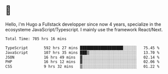 # 👋 

Hello, i'm Hugo a Fullstack developper since now 4 years, specialize in the ecosysteme JavaScript/Typescript. I mainly use the framework React/Next.

<!--START_SECTION:waka-->

```txt
Total Time: 785 hrs 16 mins

TypeScript       592 hrs 27 mins ███████████████████░░░░░░   75.45 %
JavaScript       107 hrs 35 mins ███▒░░░░░░░░░░░░░░░░░░░░░   13.70 %
JSON             16 hrs 49 mins  ▓░░░░░░░░░░░░░░░░░░░░░░░░   02.14 %
PHP              16 hrs 12 mins  ▓░░░░░░░░░░░░░░░░░░░░░░░░   02.06 %
CSS              9 hrs 32 mins   ▒░░░░░░░░░░░░░░░░░░░░░░░░   01.22 %
```

<!--END_SECTION:waka-->

